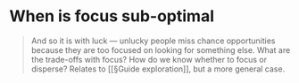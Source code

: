 # When is focus sub-optimal
> And so it is with luck — unlucky people miss chance opportunities because they are too focused on looking for something else.
What are the trade-offs with focus? How do we know whether to focus or disperse? Relates to [[§Guide exploration]], but a more general case.

<!-- #Life -->

<!-- {BearID:5E09ED24-0800-4739-83BC-8894B628FBD6-15756-000013048ED9B840} -->
